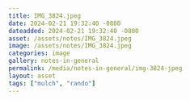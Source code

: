 ```yaml
---
title: IMG_3824.jpeg
date: 2024-02-21 19:32:40 -0800
dateadded: 2024-02-21 19:32:40 -0800
asset: /assets/notes/IMG_3824.jpeg
image: /assets/notes/IMG_3824.jpeg
categories: image
gallery: notes-in-general
permalink: /media/notes-in-general/img-3824-jpeg
layout: asset
tags: ["mulch", "rando"]
--- 
```

